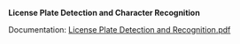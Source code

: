 ****License Plate Detection and Character Recognition****

Documentation: [License Plate Detection and Recognition.pdf](https://github.com/milepelivanov/LicensePlateRecognition/files/14106071/License.Plate.Detection.and.Recognition.pdf)

